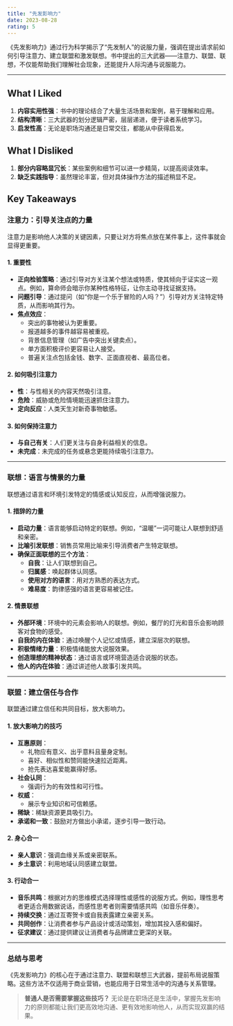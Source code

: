 ```yaml
---
title: "先发影响力"
date: 2023-08-28
rating: 5
---
```


《先发影响力》通过行为科学揭示了“先发制人”的说服力量，强调在提出请求前如何引导注意力、建立联盟和激发联想。书中提出的三大武器——注意力、联盟、联想，不仅能帮助我们理解社会现象，还能提升人际沟通与说服能力。

<!--more-->

---

## What I Liked

1. **内容实用性强**：书中的理论结合了大量生活场景和案例，易于理解和应用。
2. **结构清晰**：三大武器的划分逻辑严密，层层递进，便于读者系统学习。
3. **启发性高**：无论是职场沟通还是日常交往，都能从中获得启发。

## What I Disliked

1. **部分内容略显冗长**：某些案例和细节可以进一步精简，以提高阅读效率。
2. **缺乏实践指导**：虽然理论丰富，但对具体操作方法的描述稍显不足。

## Key Takeaways

### 注意力：引导关注点的力量
注意力是影响他人决策的关键因素，只要让对方将焦点放在某件事上，这件事就会显得更重要。

#### 1. **重要性**
- **正向检验策略**：通过引导对方关注某个想法或特质，使其倾向于证实这一观点。例如，算命师会暗示你某种性格特征，让你主动寻找证据支持。
- **问题引导**：通过提问（如“你是一个乐于冒险的人吗？”）引导对方关注特定特质，从而影响其行为。
- **焦点效应**：
  - 突出的事物被认为更重要。
  - 报道越多的事件越容易被重视。
  - 背景信息管理（如广告中突出关键卖点）。
  - 单方面积极评价更容易让人接受。
  - 普遍关注点包括金钱、数字、正面直视者、最高位者。

#### 2. **如何吸引注意力**
- **性**：与性相关的内容天然吸引注意。
- **危险**：威胁或危险情境能迅速抓住注意力。
- **定向反应**：人类天生对新奇事物敏感。

#### 3. **如何保持注意力**
- **与自己有关**：人们更关注与自身利益相关的信息。
- **未完成**：未完成的任务或悬念更能持续吸引注意力。

---

### 联想：语言与情景的力量
联想通过语言和环境引发特定的情感或认知反应，从而增强说服力。

#### 1. **措辞的力量**
- **启动力量**：语言能够启动特定的联想。例如，“温暖”一词可能让人联想到舒适和亲密。
- **比喻引发联想**：销售员常用比喻来引导消费者产生特定联想。
- **确保正面联想的三个方法**：
  - **自我**：让人们联想到自己。
  - **归属感**：唤起群体认同感。
  - **使用对方的语言**：用对方熟悉的表达方式。
  - **难易度**：韵律感强的语言更容易被记住。

#### 2. **情景联想**
- **外部环境**：环境中的元素会影响人的联想。例如，餐厅的灯光和音乐会影响顾客对食物的感受。
- **自我的内在体验**：通过唤醒个人记忆或情感，建立深层次的联想。
- **积极情绪力量**：积极情绪能放大说服效果。
- **创造理想的精神状态**：通过语言或环境营造适合说服的状态。
- **他人的内在体验**：通过讲述他人故事引发共鸣。

---

### 联盟：建立信任与合作
联盟通过建立信任和共同目标，放大影响力。

#### 1. **放大影响力的技巧**
- **互惠原则**：
  - 礼物应有意义、出乎意料且量身定制。
  - 喜好、相似性和赞同能快速拉近距离。
  - 抢先表达喜爱能赢得好感。
- **社会认同**：
  - 强调行为的有效性和可行性。
- **权威**：
  - 展示专业知识和可信赖感。
- **稀缺**：稀缺资源更具吸引力。
- **承诺和一致**：鼓励对方做出小承诺，逐步引导一致行动。

#### 2. **身心合一**
- **亲人意识**：强调血缘关系或亲密联系。
- **乡土意识**：利用地域认同感建立联盟。

#### 3. **行动合一**
- **音乐共鸣**：根据对方的思维模式选择理性或感性的说服方式。例如，理性思考者更适合用数据说话，而感性思考者则需要情感共鸣（如音乐伴奏）。
- **持续交换**：通过互寄贺卡或自我表露建立亲密关系。
- **共同创作**：让消费者参与产品设计或活动策划，增加其投入感和偏好。
- **征求建议**：通过提供建议让消费者与品牌建立更深的关联。

---

### 总结与思考
《先发影响力》的核心在于通过注意力、联盟和联想三大武器，提前布局说服策略。这些方法不仅适用于商业营销，也能应用于日常生活中的沟通与关系管理。

> **普通人是否需要掌握这些技巧？**
无论是在职场还是生活中，掌握先发影响力的原则都能让我们更高效地沟通、更有效地影响他人，从而实现双赢的结果。
